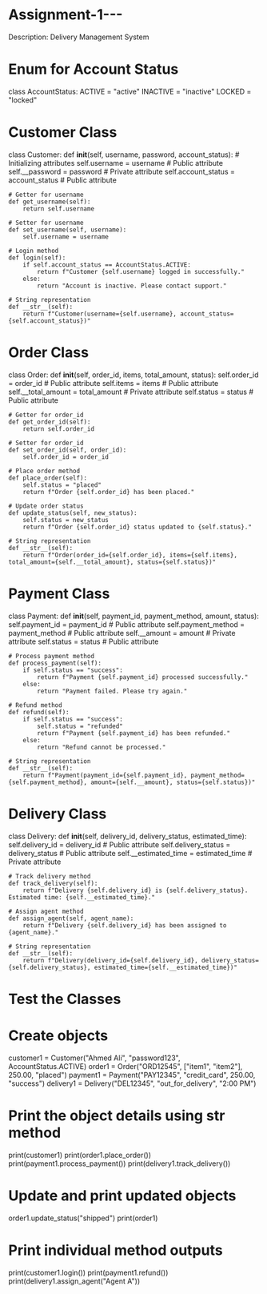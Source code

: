 # Assignment-1---
Description: Delivery Management System
# Enum for Account Status
class AccountStatus:
    ACTIVE = "active"
    INACTIVE = "inactive"
    LOCKED = "locked"


# Customer Class
class Customer:
    def __init__(self, username, password, account_status):
        # Initializing attributes
        self.username = username  # Public attribute
        self.__password = password  # Private attribute
        self.account_status = account_status  # Public attribute

    # Getter for username
    def get_username(self):
        return self.username

    # Setter for username
    def set_username(self, username):
        self.username = username

    # Login method
    def login(self):
        if self.account_status == AccountStatus.ACTIVE:
            return f"Customer {self.username} logged in successfully."
        else:
            return "Account is inactive. Please contact support."

    # String representation
    def __str__(self):
        return f"Customer(username={self.username}, account_status={self.account_status})"


# Order Class
class Order:
    def __init__(self, order_id, items, total_amount, status):
        self.order_id = order_id  # Public attribute
        self.items = items  # Public attribute
        self.__total_amount = total_amount  # Private attribute
        self.status = status  # Public attribute

    # Getter for order_id
    def get_order_id(self):
        return self.order_id

    # Setter for order_id
    def set_order_id(self, order_id):
        self.order_id = order_id

    # Place order method
    def place_order(self):
        self.status = "placed"
        return f"Order {self.order_id} has been placed."

    # Update order status
    def update_status(self, new_status):
        self.status = new_status
        return f"Order {self.order_id} status updated to {self.status}."

    # String representation
    def __str__(self):
        return f"Order(order_id={self.order_id}, items={self.items}, total_amount={self.__total_amount}, status={self.status})"


# Payment Class
class Payment:
    def __init__(self, payment_id, payment_method, amount, status):
        self.payment_id = payment_id  # Public attribute
        self.payment_method = payment_method  # Public attribute
        self.__amount = amount  # Private attribute
        self.status = status  # Public attribute

    # Process payment method
    def process_payment(self):
        if self.status == "success":
            return f"Payment {self.payment_id} processed successfully."
        else:
            return "Payment failed. Please try again."

    # Refund method
    def refund(self):
        if self.status == "success":
            self.status = "refunded"
            return f"Payment {self.payment_id} has been refunded."
        else:
            return "Refund cannot be processed."

    # String representation
    def __str__(self):
        return f"Payment(payment_id={self.payment_id}, payment_method={self.payment_method}, amount={self.__amount}, status={self.status})"


# Delivery Class
class Delivery:
    def __init__(self, delivery_id, delivery_status, estimated_time):
        self.delivery_id = delivery_id  # Public attribute
        self.delivery_status = delivery_status  # Public attribute
        self.__estimated_time = estimated_time  # Private attribute

    # Track delivery method
    def track_delivery(self):
        return f"Delivery {self.delivery_id} is {self.delivery_status}. Estimated time: {self.__estimated_time}."

    # Assign agent method
    def assign_agent(self, agent_name):
        return f"Delivery {self.delivery_id} has been assigned to {agent_name}."

    # String representation
    def __str__(self):
        return f"Delivery(delivery_id={self.delivery_id}, delivery_status={self.delivery_status}, estimated_time={self.__estimated_time})"


# Test the Classes

# Create objects
customer1 = Customer("Ahmed Ali", "password123", AccountStatus.ACTIVE)
order1 = Order("ORD12545", ["item1", "item2"], 250.00, "placed")
payment1 = Payment("PAY12345", "credit_card", 250.00, "success")
delivery1 = Delivery("DEL12345", "out_for_delivery", "2:00 PM")

# Print the object details using __str__ method
print(customer1)
print(order1.place_order())
print(payment1.process_payment())
print(delivery1.track_delivery())

# Update and print updated objects
order1.update_status("shipped")
print(order1)

# Print individual method outputs
print(customer1.login())
print(payment1.refund())
print(delivery1.assign_agent("Agent A"))
